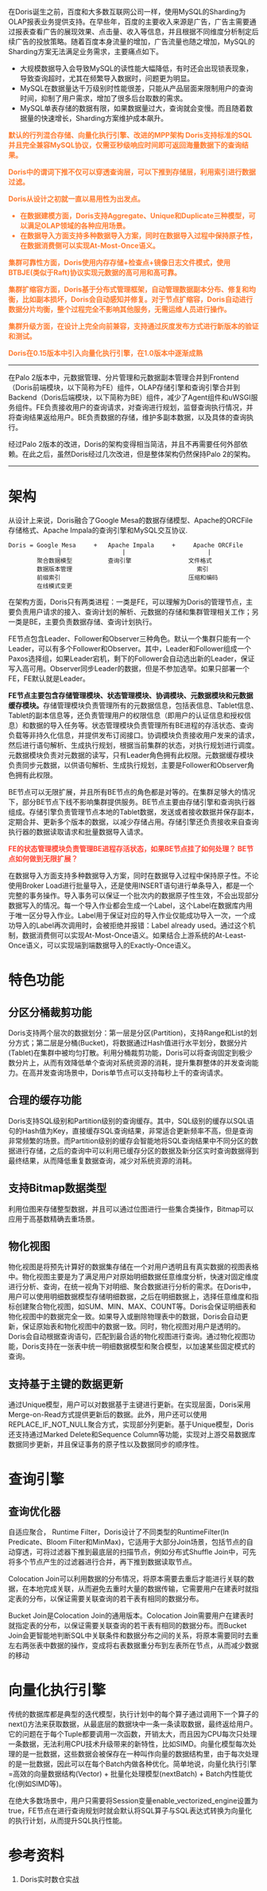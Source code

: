 在Doris诞生之前，百度和大多数互联网公司一样，使用MySQL的Sharding为OLAP报表业务提供支持。在早些年，百度的主要收入来源是广告，广告主需要通过报表查看广告的展现效果、点击量、收入等信息，并且根据不同维度分析制定后续广告的投放策略。随着百度本身流量的增加，广告流量也随之增加，MySQL的Sharding方案无法满足业务需求，主要痛点如下。
- 大规模数据导入会导致MySQL的读性能大幅降低，有时还会出现锁表现象，导致查询超时，尤其在频繁导入数据时，问题更为明显。
- MySQL在数据量达千万级别时性能很差，只能从产品层面来限制用户的查询时间，抑制了用户需求，增加了很多后台取数的需求。
- MySQL单表存储的数据有限，如果数据量过大，查询就会变慢。而且随着数据量的快速增长，Sharding方案维护成本飙升。

<b><font color=FF7D33>
默认的行列混合存储、向量化执行引擎、改进的MPP架构
Doris支持标准的SQL并且完全兼容MySQL协议，仅需亚秒级响应时间即可返回海量数据下的查询结果。

Doris中的谓词下推不仅可以穿透查询层，可以下推到存储层，利用索引进行数据过滤。

Doris从设计之初就一直以易用性为出发点。

- 在数据建模方面，Doris支持Aggregate、Unique和Duplicate三种模型，可以满足OLAP领域的各种应用场景。
- 在数据导入方面支持多种数据导入方案，同时在数据导入过程中保持原子性，在数据消费侧可以实现At-Most-Once语义。

集群可靠性方面，Doris使用内存存储+检查点+镜像日志文件模式，使用BTBJE(类似于Raft)协议实现元数据的高可用和高可靠。

集群扩缩容方面，Doris基于分布式管理框架，自动管理数据副本分布、修复和均衡，比如副本损坏，Doris会自动感知并修复。对于节点扩缩容，Doris自动进行数据分片均衡，整个过程完全不影响其他服务，无需运维人员进行操作。

集群升级方面，在设计上完全向前兼容，支持通过灰度发布方式进行新版本的验证和测试。

Doris在0.15版本中引入向量化执行引擎，在1.0版本中逐渐成熟

</font>
</b>

---

在Palo 2版本中，元数据管理、分片管理和元数据副本管理合并到Frontend（Doris前端模块，以下简称为FE）组件，OLAP存储引擎和查询引擎合并到Backend（Doris后端模块，以下简称为BE）组件，减少了Agent组件和uWSGI服务组件。FE负责接收用户的查询请求，对查询进行规划，监督查询执行情况，并将查询结果返给用户。BE负责数据的存储，维护多副本数据，以及具体的查询执行。

经过Palo 2版本的改进，Doris的架构变得相当简洁，并且不再需要任何外部依赖。在此之后，虽然Doris经过几次改进，但是整体架构仍然保持Palo 2的架构。

---
# 架构

从设计上来说，Doris融合了Google Mesa的数据存储模型、Apache的ORCFile存储格式、Apache Impala的查询引擎和MySQL交互协议.

```
Doris = Google Mesa     +   Apache Impala     +     Apache ORCFile
              |                 |                       |
        聚合数据模型          查询引擎                文件格式
        数据版本管理                                   索引
        前缀索引                                    压缩和编码
        在线模式变更
```

在架构方面，Doris只有两类进程：一类是FE，可以理解为Doris的管理节点，主要负责用户请求的接入、查询计划的解析、元数据的存储和集群管理相关工作；另一类是BE，主要负责数据存储、查询计划执行。

FE节点包含Leader、Follower和Observer三种角色。默认一个集群只能有一个Leader，可以有多个Follower和Observer。其中，Leader和Follower组成一个Paxos选择组，如果Leader宕机，剩下的Follower会自动选出新的Leader，保证写入高可用。Observer同步Leader的数据，但是不参加选举。如果只部署一个FE，FE默认就是Leader。

<b>FE节点主要包含存储管理模块、状态管理模块、协调模块、元数据模块和元数据缓存模块。</b>存储管理模块负责管理所有的元数据信息，包括表信息、Tablet信息、Tablet的副本信息等，还负责管理用户的权限信息（即用户的认证信息和授权信息）和数据的导入任务等。状态管理模块负责管理所有BE进程的存活状态、查询负载等非持久化信息，并提供发布订阅接口。协调模块负责接收用户发来的请求，然后进行语句解析、生成执行规划，根据当前集群的状态，对执行规划进行调度。元数据模块负责对元数据的读写，只有Leader角色拥有此权限。元数据缓存模块负责同步元数据，以供语句解析、生成执行规划，主要是Follower和Observer角色拥有此权限。

BE节点可以无限扩展，并且所有BE节点的角色都是对等的。在集群足够大的情况下，部分BE节点下线不影响集群提供服务。BE节点主要由存储引擎和查询执行器组成。存储引擎负责管理节点本地的Tablet数据，发送或者接收数据并保存副本，定期合并、更新多个版本的数据，以减少存储占用。存储引擎还负责接收来自查询执行器的数据读取请求和批量数据导入请求。

<b><font color=FF4533>
FE的状态管理模块负责管理BE进程存活状态，如果BE节点挂了如何处理？
BE节点如何做到无限扩展？
</font></b>

在数据导入方面支持多种数据导入方案，同时在数据导入过程中保持原子性。不论使用Broker Load进行批量导入，还是使用INSERT语句进行单条导入，都是一个完整的事务操作。导入事务可以保证一个批次内的数据原子性生效，不会出现部分数据写入的情况。每一个导入作业都会生成一个Label，这个Label在数据库内用于唯一区分导入作业。Label用于保证对应的导入作业仅能成功导入一次，一个成功导入的Label再次调用时，会被拒绝并报错：Label already used。通过这个机制，数据消费侧可以实现At-Most-Once语义。如果结合上游系统的At-Least-Once语义，可以实现端到端数据导入的Exactly-Once语义。

# 特色功能

## 分区分桶裁剪功能

Doris支持两个层次的数据划分：第一层是分区(Partition)，支持Range和List的划分方式；第二层是分桶(Bucket)，将数据通过Hash值进行水平划分，数据分片(Tablet)在集群中被均匀打散。利用分桶裁剪功能，Doris可以将查询固定到极少数分片上，从而有效降低单个查询对系统资源的消耗，提升集群整体的并发查询能力。在高并发查询场景中，Doris单节点可以支持每秒上千的查询请求。

## 合理的缓存功能

Doris支持SQL级别和Partition级别的查询缓存。其中，SQL级别的缓存以SQL语句的Hash值为Key，直接缓存SQL查询结果，非常适合更新频率不高，但是查询非常频繁的场景。而Partition级别的缓存会智能地将SQL查询结果中不同分区的数据进行存储，之后的查询中可以利用已缓存分区的数据及新分区实时查询数据得到最终结果，从而降低重复数据查询，减少对系统资源的消耗。

## 支持Bitmap数据类型

利用位图来存储整型数据，并且可以通过位图进行一些集合类操作，Bitmap可以应用于高基数精确去重场景。

## 物化视图

物化视图是将预先计算好的数据集存储在一个对用户透明且有真实数据的视图表格中。物化视图主要是为了满足用户对原始明细数据任意维度分析，快速对固定维度进行分析、查询，在统一视角下对明细、聚合数据进行分析的需求。在Doris中，用户可以使用明细数据模型存储明细数据，之后在明细数据上，选择任意维度和指标创建聚合物化视图，如SUM、MIN、MAX、COUNT等。Doris会保证明细表和物化视图中的数据完全一致。如果导入或删除物理表中的数据，Doris会自动更新，保证原始表和物化视图中的数据一致。同时，物化视图对用户是透明的。Doris会自动根据查询语句，匹配到最合适的物化视图进行查询。通过物化视图功能，Doris支持在一张表中统一明细数据模型和聚合模型，以加速某些固定模式的查询。

## 支持基于主键的数据更新

通过Unique模型，用户可以对数据基于主键进行更新。在实现层面，Doris采用Merge-on-Read方式提供更新后的数据。此外，用户还可以使用REPLACE_IF_NOT_NULL聚合方式，实现部分列更新。基于Unique模型，Doris还支持通过Marked Delete和Sequence Column等功能，实现对上游交易数据库数据同步更新，并且保证事务的原子性以及数据同步的顺序性。

# 查询引擎

## 查询优化器

自适应聚合，
Runtime Filter，Doris设计了不同类型的RuntimeFilter(In Predicate、Bloom Filter和MinMax)，它适用于大部分Join场景，包括节点的自动穿透，可将过滤器下推到最底层的扫描节点，例如分布式Shuffle Join中，可先将多个节点产生的过滤器进行合并，再下推到数据读取节点。

Colocation Join可以利用数据的分布情况，将原本需要去重后才能进行关联的数据，在本地完成关联，从而避免去重时大量的数据传输，它需要用户在建表时就指定表的分布，以保证需要关联查询的若干表有相同的数据分布。

Bucket Join是Colocation Join的通用版本。Colocation Join需要用户在建表时就指定表的分布，以保证需要关联查询的若干表有相同的数据分布。而Bucket Join会更智能地判断SQL中关联条件和数据分布之间的关系，将原本需要同时去重左右两张表中数据的操作，变成将右表数据重分布到左表所在节点，从而减少数据的移动

# 向量化执行引擎
传统的数据库都是典型的迭代模型，执行计划中的每个算子通过调用下一个算子的next()方法来获取数据，从最底层的数据块中一条一条读取数据，最终返给用户。它的问题在于每个Tuple都要调用一次函数，开销太大，而且因为CPU每次只处理一条数据，无法利用CPU技术升级带来的新特性，比如SIMD。向量化模型每次处理的是一批数据，这些数据会被保存在一种叫作向量的数据结构里，由于每次处理的是一批数据，因此可以在每个Batch内做各种优化。简单地说，向量化执行引擎=高效的向量数据结构(Vector) + 批量化处理模型(nextBatch) + Batch内性能优化(例如SIMD等)。

在绝大多数场景中，用户只需要将Session变量enable_vectorized_engine设置为true，FE节点在进行查询规划时就会默认将SQL算子与SQL表达式转换为向量化的执行计划，从而提升SQL执行性能。

# 参考资料

1. Doris实时数仓实战
